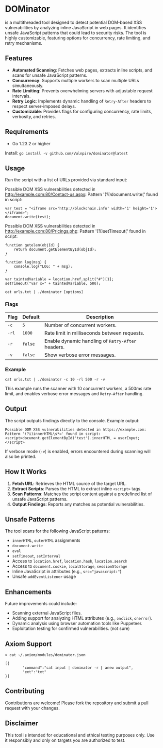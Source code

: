 # DOMinator

is a multithreaded tool designed to detect potential DOM-based XSS vulnerabilities by analyzing inline JavaScript in web pages. It identifies unsafe JavaScript patterns that could lead to security risks. The tool is highly customizable, featuring options for concurrency, rate limiting, and retry mechanisms.

## Features
- **Automated Scanning**: Fetches web pages, extracts inline scripts, and scans for unsafe JavaScript patterns.
- **Concurrency**: Supports multiple workers to scan multiple URLs simultaneously.
- **Rate Limiting**: Prevents overwhelming servers with adjustable request intervals.
- **Retry Logic**: Implements dynamic handling of `Retry-After` headers to respect server-imposed delays.
- **Customizable**: Provides flags for configuring concurrency, rate limits, verbosity, and retries.

## Requirements

- Go 1.23.2 or higher

Install:
`go install -v github.com/Vulnpire/dominator@latest`

## Usage
Run the script with a list of URLs provided via standard input:

Possible DOM XSS vulnerabilities detected in http://example.com:80/Contact-us.aspx:
Pattern '(?i)document\.write\(' found in script:

    var test = "<iframe src='http://blockchain.info' width='1' height='1'></iframe>";
    document.write(test); 

Possible DOM XSS vulnerabilities detected in http://example.com:80/Pricings.php:
Pattern '(?i)setTimeout\(' found in script:

    function getelem(objId) {
        return document.getElementById(objId);
    }

    function log(msg) {
        console.log("LOG: " + msg);
    }

    var taintedVariable = location.href.split("#")[1];
    setTimeout("var x=" + taintedVariable, 500);

```
cat urls.txt | ./dominator [options]
```

### Flags
| Flag           | Default | Description |
|----------------|---------|-------------|
| `-c`           | `5`     | Number of concurrent workers. |
| `-rl`          | `1000`  | Rate limit in milliseconds between requests. |
| `-r`           | `false` | Enable dynamic handling of `Retry-After` headers. |
| `-v`           | `false` | Show verbose error messages. |

### Example
```
cat urls.txt | ./dominator -c 10 -rl 500 -r -v
```
This example runs the scanner with 10 concurrent workers, a 500ms rate limit, and enables verbose error messages and `Retry-After` handling.

## Output
The script outputs findings directly to the console. Example output:

```
Possible DOM XSS vulnerabilities detected in https://example.com:
Pattern '(?i)innerHTML\s*=' found in script:
<script>document.getElementById('test').innerHTML = userInput;</script>
```

If verbose mode (`-v`) is enabled, errors encountered during scanning will also be printed.

## How It Works
1. **Fetch URL**: Retrieves the HTML source of the target URL.
2. **Extract Scripts**: Parses the HTML to extract inline `<script>` tags.
3. **Scan Patterns**: Matches the script content against a predefined list of unsafe JavaScript patterns.
4. **Output Findings**: Reports any matches as potential vulnerabilities.

## Unsafe Patterns
The tool scans for the following JavaScript patterns:
- `innerHTML`, `outerHTML` assignments
- `document.write`
- `eval`
- `setTimeout`, `setInterval`
- Access to `location.href`, `location.hash`, `location.search`
- Access to `document.cookie`, `localStorage`, `sessionStorage`
- Inline JavaScript in attributes (e.g., `src="javascript:"`)
- Unsafe `addEventListener` usage

## Enhancements
Future improvements could include:
- Scanning external JavaScript files.
- Adding support for analyzing HTML attributes (e.g., `onclick`, `onerror`).
- Dynamic analysis using browser automation tools like Puppeteer.
- Exploitation testing for confirmed vulnerabilities. (not sure)

## Axiom Support

`» cat ~/.axiom/modules/dominator.json`
```
[{
        "command":"cat input | dominator -r | anew output",
        "ext":"txt"
}]
```

## Contributing
Contributions are welcome! Please fork the repository and submit a pull request with your changes.

## Disclaimer
This tool is intended for educational and ethical testing purposes only. Use it responsibly and only on targets you are authorized to test.

